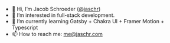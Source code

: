 - 👋 Hi, I’m Jacob Schroeder ([@jaschr](https://jaschr.com/))
- 👀 I’m interested in full-stack development.
- 🌱 I’m currently learning Gatsby + Chakra UI + Framer Motion + Typescript
- 📫 How to reach me: [me@jaschr.com](mailto:me@jaschr.com)

<!---
jaschr/jaschr is a ✨ special ✨ repository because its `README.md` (this file) appears on your GitHub profile.
You can click the Preview link to take a look at your changes.
--->
